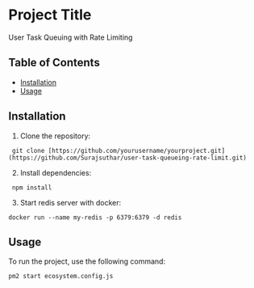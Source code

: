 # Project Title
User Task Queuing with Rate Limiting
## Table of Contents
- [Installation](#installation)
- [Usage](#usage)
## Installation
1. Clone the repository:
```
 git clone [https://github.com/yourusername/yourproject.git](https://github.com/Surajsuthar/user-task-queueing-rate-limit.git)
```

2. Install dependencies:
```
 npm install
 ```
3. Start redis server with docker:
```
docker run --name my-redis -p 6379:6379 -d redis
```
## Usage
To run the project, use the following command:
```bash
pm2 start ecosystem.config.js
```
